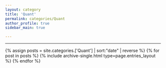 ```yaml
---
layout: category
title: 'Quant'
permalink: categories/Quant
author_profile: true
sidebar_main: true

---
```


***

{% assign posts = site.categories.['Quant'] | sort:"date" | reverse %}
{% for post in posts %} {% include archive-single.html type=page.entries_layout %} {% endfor %}